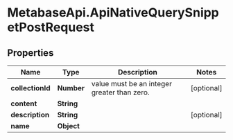 # MetabaseApi.ApiNativeQuerySnippetPostRequest

## Properties

Name | Type | Description | Notes
------------ | ------------- | ------------- | -------------
**collectionId** | **Number** | value must be an integer greater than zero. | [optional] 
**content** | **String** |  | 
**description** | **String** |  | [optional] 
**name** | **Object** |  | 


